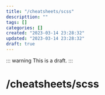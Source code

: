 ```yaml
---
title: "/cheatsheets/scss"
descripttion: ""
tags: []
categories: []
created: "2023-03-14 23:28:32"
updated: "2023-03-14 23:28:32"
draft: true
---
```

::: warning
This is a draft.
:::

# /cheatsheets/scss
